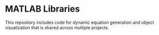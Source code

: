 # MATLAB Libraries
This repository includes code for dynamic equation generation and object visualization that is shared across multiple projects.
